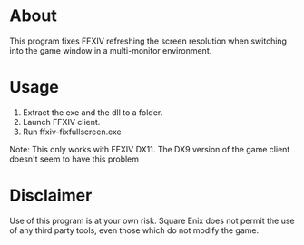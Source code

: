About
=====

This program fixes FFXIV refreshing the screen resolution when switching into the game window in a multi-monitor environment.


Usage
=====

1. Extract the exe and the dll to a folder.
2. Launch FFXIV client.
3. Run ffxiv-fixfullscreen.exe

Note: This only works with FFXIV DX11. The DX9 version of the game client doesn't seem to have this problem


Disclaimer
=====

Use of this program is at your own risk. Square Enix does not permit the use of any third party tools, even those which do not modify the game.